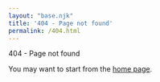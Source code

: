 ```yaml
---
layout: "base.njk"
title: '404 - Page not found'
permalink: /404.html
---
```

404 - Page not found

You may want to start from the [home page](/).